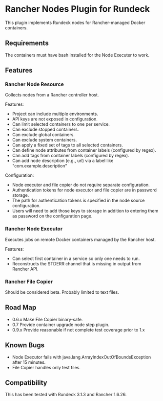 # Rancher Nodes Plugin for Rundeck

This plugin implements Rundeck nodes for Rancher-managed Docker containers.

## Requirements

The containers must have bash installed for the Node Executer to work.

## Features

### Rancher Node Resource

Collects nodes from a Rancher controller host.

Features:

 - Project can include multiple environments.
 - API keys are not exposed in configuration.
 - Can limit selected containers to one per service.
 - Can exclude stopped containers.
 - Can exclude global containers.
 - Can exclude system containers.
 - Can apply a fixed set of tags to all selected containers.
 - Can define node attributes from container labels (configured by regex).
 - Can add tags from container labels (configured by regex).
 - Can add node description (e.g., url) via a label like "com.example.description"

Configuration:

 - Node executor and file copier do not require separate configuration.
 - Authentication tokens for node executor and file copier are in password storage.
 - The path for authentication tokens is specified in the node source configuration.
 - Users will need to add those keys to storage in addition to entering them as password
   on the configuration page.


### Rancher Node Executor

Executes jobs on remote Docker containers managed by the Rancher host.

Features:

 - Can select first container in a service so only one needs to run.
 - Reconstructs the STDERR channel that is missing in output from Rancher API.

### Rancher File Copier

Should be considered beta. Probably limited to text files.

## Road Map

 - 0.6.x Make File Copier binary-safe.
 - 0.7 Provide container upgrade node step plugin.
 - 0.9.x Provide reasonable if not complete test coverage prior to 1.x

## Known Bugs
 
 - Node Executor fails with java.lang.ArrayIndexOutOfBoundsException after 15 minutes.
 - File Copier handles only test files.

## Compatibility
 
This has been tested with Rundeck 3.1.3 and Rancher 1.6.26.
